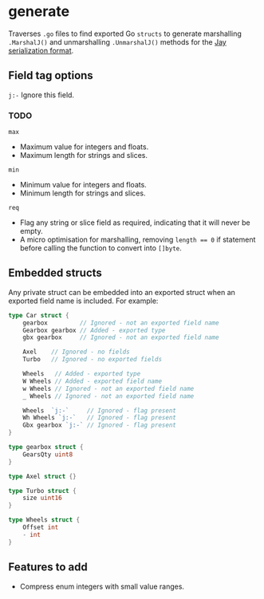 # generate
Traverses `.go` files to find exported Go `structs` to generate marshalling `.MarshalJ()` and unmarshalling `.UnmarshalJ()` methods for the [Jay serialization format](https://github.com/speedyhoon/jay).

## Field tag options
`j:-` Ignore this field.

### TODO
`max`
* Maximum value for integers and floats.
* Maximum length for strings and slices.

`min`
* Minimum value for integers and floats.
* Minimum length for strings and slices.

`req`
* Flag any string or slice field as required, indicating that it will never be empty.
* A micro optimisation for marshalling, removing `length == 0` if statement before calling the function to convert into `[]byte`.

## Embedded structs
Any private struct can be embedded into an exported struct when an exported field name is included. For example:
```go
type Car struct {
	gearbox         // Ignored - not an exported field name
	Gearbox gearbox // Added - exported type
	gbx gearbox     // Ignored - not an exported field name

	Axel    // Ignored - no fields
	Turbo   // Ignored - no exported fields

	Wheels   // Added - exported type
	W Wheels // Added - exported field name
	w Wheels // Ignored - not an exported field name
	_ Wheels // Ignored - not an exported field name

	Wheels  `j:-`     // Ignored - flag present
	Wh Wheels `j:-`   // Ignored - flag present
	Gbx gearbox `j:-` // Ignored - flag present
}

type gearbox struct {
	GearsQty uint8
}

type Axel struct {}

type Turbo struct {
	size uint16
}

type Wheels struct {
	Offset int
	- int
}
```

## Features to add
* Compress enum integers with small value ranges.